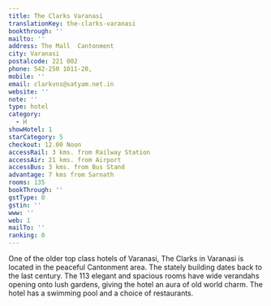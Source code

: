 ```yaml
---
title: The Clarks Varanasi
translationKey: the-clarks-varanasi
bookthrough: ''
mailto: ''
address: The Mall  Cantonment
city: Varanasi
postalcode: 221 002
phone: 542-250 1011-20,
mobile: ''
email: clarkvns@satyam.net.in
website: ''
note: ''
type: hotel
category:
  - H
showHotel: 1
starCategory: 5
checkout: 12.00 Noon
accessRail: 3 kms. from Railway Station
accessAir: 21 kms. from Airport
accessBus: 3 kms. from Bus Stand
advantage: 7 kms from Sarnath
rooms: 135
bookThrough: ''
gstType: 0
gstin: ''
www: ''
web: 1
mailTo: ''
ranking: 0
---
```







One of the older top class hotels of Varanasi, The Clarks in Varanasi is located in the peaceful Cantonment area. The stately building dates back to the last century.     The 113 elegant and spacious rooms have wide verandahs opening onto lush gardens, giving the hotel an aura of old world charm.     The hotel has a swimming pool and a choice of restaurants.  
